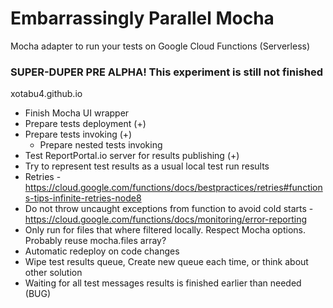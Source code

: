 # Embarrassingly Parallel Mocha
Mocha adapter to run your tests on Google Cloud Functions (Serverless)


### SUPER-DUPER PRE ALPHA! This experiment is still not finished

xotabu4.github.io


- Finish Mocha UI wrapper
- Prepare tests deployment (+)
- Prepare tests invoking (+)
    - Prepare nested tests invoking
- Test ReportPortal.io server for results publishing (+)
- Try to represent test results as a usual local test run results
- Retries - https://cloud.google.com/functions/docs/bestpractices/retries#functions-tips-infinite-retries-node8
- Do not throw uncaught exceptions from function to avoid cold starts - https://cloud.google.com/functions/docs/monitoring/error-reporting
- Only run for files that where filtered locally. Respect Mocha options. Probably reuse mocha.files array?
- Automatic redeploy on code changes
- Wipe test results queue, Create new queue each time, or think about other solution
- Waiting for all test messages results is finished earlier than needed (BUG)
